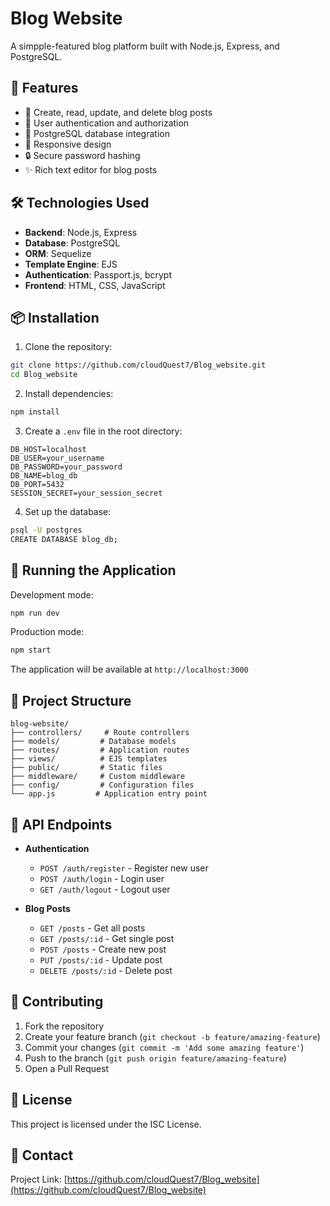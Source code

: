 # Blog Website

A simpple-featured blog platform built with Node.js, Express, and PostgreSQL.

## 🚀 Features

- 📝 Create, read, update, and delete blog posts
- 👤 User authentication and authorization
- 💾 PostgreSQL database integration
- 🎨 Responsive design
- 🔒 Secure password hashing
- ✨ Rich text editor for blog posts

## 🛠️ Technologies Used

- **Backend**: Node.js, Express
- **Database**: PostgreSQL
- **ORM**: Sequelize
- **Template Engine**: EJS
- **Authentication**: Passport.js, bcrypt
- **Frontend**: HTML, CSS, JavaScript

## 📦 Installation

1. Clone the repository:
```bash
git clone https://github.com/cloudQuest7/Blog_website.git
cd Blog_website
```

2. Install dependencies:
```bash
npm install
```

3. Create a `.env` file in the root directory:
```env
DB_HOST=localhost
DB_USER=your_username
DB_PASSWORD=your_password
DB_NAME=blog_db
DB_PORT=5432
SESSION_SECRET=your_session_secret
```

4. Set up the database:
```bash
psql -U postgres
CREATE DATABASE blog_db;
```

## 🚀 Running the Application

Development mode:
```bash
npm run dev
```

Production mode:
```bash
npm start
```

The application will be available at `http://localhost:3000`

## 📁 Project Structure

```
blog-website/
├── controllers/     # Route controllers
├── models/         # Database models
├── routes/         # Application routes
├── views/          # EJS templates
├── public/         # Static files
├── middleware/     # Custom middleware
├── config/         # Configuration files
└── app.js         # Application entry point
```

## 🔐 API Endpoints

- **Authentication**
  - `POST /auth/register` - Register new user
  - `POST /auth/login` - Login user
  - `GET /auth/logout` - Logout user

- **Blog Posts**
  - `GET /posts` - Get all posts
  - `GET /posts/:id` - Get single post
  - `POST /posts` - Create new post
  - `PUT /posts/:id` - Update post
  - `DELETE /posts/:id` - Delete post

## 👥 Contributing

1. Fork the repository
2. Create your feature branch (`git checkout -b feature/amazing-feature`)
3. Commit your changes (`git commit -m 'Add some amazing feature'`)
4. Push to the branch (`git push origin feature/amazing-feature`)
5. Open a Pull Request

## 📝 License

This project is licensed under the ISC License.

## 🤝 Contact

Project Link: [https://github.com/cloudQuest7/Blog_website](https://github.com/cloudQuest7/Blog_website)